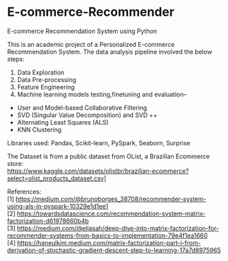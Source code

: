 # E-commerce-Recommender
E-commerce Recommendation System using Python

This is an academic project of a Personalized E-commerce Recommendation System. 
The data analysis pipeline involved the below steps:
1. Data Exploration  
2. Data Pre-processing  
3. Feature Engineering  
4. Machine learning models testing,finetuning and evaluation–  
- User and Model-based Collaborative Filtering  
- SVD (Singular Value Decomposition) and SVD ++  
- Alternating Least Squares (ALS)  
- KNN Clustering     

Libraries used:
Pandas, Scikit-learn, PySpark, Seaborn, Surprise    

The Dataset is from a public dataset from OList, a Brazilian Ecommerce store:  
https://www.kaggle.com/datasets/olistbr/brazilian-ecommerce?select=olist_products_dataset.csv]    

References:  
[1] https://medium.com/@brunoborges_38708/recommender-system-using-als-in-pyspark-10329e1d1ee1  
[2] https://towardsdatascience.com/recommendation-system-matrix-factorization-d61978660b4b  
[3] https://medium.com/@eliasah/deep-dive-into-matrix-factorization-for-recommender-systems-from-basics-to-implementation-79e4f1ea1660    
[4] https://haneulkim.medium.com/matrix-factorization-part-i-from-derivation-of-stochastic-gradient-descent-step-to-learning-17a7d8975965  








